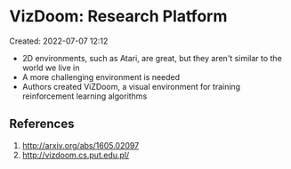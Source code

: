 # VizDoom: Research Platform
Created: 2022-07-07 12:12

* 2D environments, such as Atari, are great, but they aren't similar to the world we live in
* A more challenging environment is needed
* Authors created ViZDoom, a visual environment for training reinforcement learning algorithms

## References
1. http://arxiv.org/abs/1605.02097
2. http://vizdoom.cs.put.edu.pl/